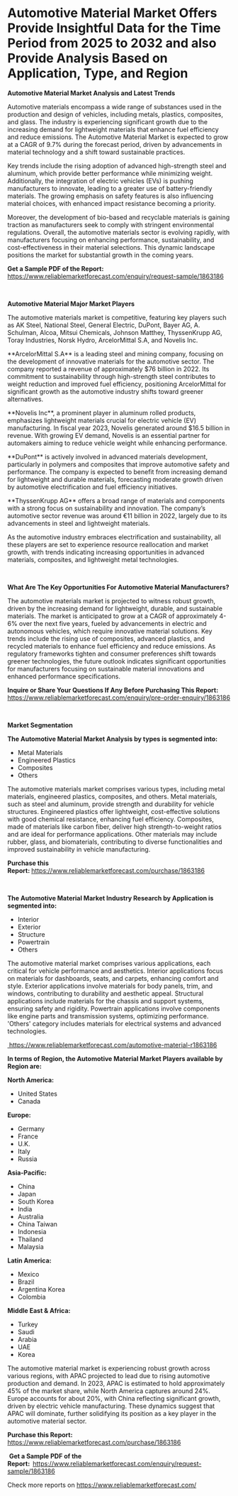 <p><h1>Automotive Material Market Offers Provide Insightful Data for the Time Period from 2025 to 2032 and also Provide Analysis Based on Application, Type, and Region</h1></p><p><strong>Automotive Material Market Analysis and Latest Trends</strong></p>
<p><p>Automotive materials encompass a wide range of substances used in the production and design of vehicles, including metals, plastics, composites, and glass. The industry is experiencing significant growth due to the increasing demand for lightweight materials that enhance fuel efficiency and reduce emissions. The Automotive Material Market is expected to grow at a CAGR of 9.7% during the forecast period, driven by advancements in material technology and a shift toward sustainable practices.</p><p>Key trends include the rising adoption of advanced high-strength steel and aluminum, which provide better performance while minimizing weight. Additionally, the integration of electric vehicles (EVs) is pushing manufacturers to innovate, leading to a greater use of battery-friendly materials. The growing emphasis on safety features is also influencing material choices, with enhanced impact resistance becoming a priority.</p><p>Moreover, the development of bio-based and recyclable materials is gaining traction as manufacturers seek to comply with stringent environmental regulations. Overall, the automotive materials sector is evolving rapidly, with manufacturers focusing on enhancing performance, sustainability, and cost-effectiveness in their material selections. This dynamic landscape positions the market for substantial growth in the coming years.</p></p>
<p><strong>Get a Sample PDF of the Report:&nbsp;</strong> <a href="https://www.reliablemarketforecast.com/enquiry/request-sample/1863186?utm_campaign=2472&utm_medium=2&utm_source=Github&utm_content=ia&utm_term=01042025&utm_id=automotive-material">https://www.reliablemarketforecast.com/enquiry/request-sample/1863186</a></p>
<p>&nbsp;</p>
<p><strong>Automotive Material Major Market Players</strong></p>
<p><p>The automotive materials market is competitive, featuring key players such as AK Steel, National Steel, General Electric, DuPont, Bayer AG, A. Schulman, Alcoa, Mitsui Chemicals, Johnson Matthey, ThyssenKrupp AG, Toray Industries, Norsk Hydro, ArcelorMittal S.A, and Novelis Inc. </p><p>**ArcelorMittal S.A** is a leading steel and mining company, focusing on the development of innovative materials for the automotive sector. The company reported a revenue of approximately $76 billion in 2022. Its commitment to sustainability through high-strength steel contributes to weight reduction and improved fuel efficiency, positioning ArcelorMittal for significant growth as the automotive industry shifts toward greener alternatives.</p><p>**Novelis Inc**, a prominent player in aluminum rolled products, emphasizes lightweight materials crucial for electric vehicle (EV) manufacturing. In fiscal year 2023, Novelis generated around $16.5 billion in revenue. With growing EV demand, Novelis is an essential partner for automakers aiming to reduce vehicle weight while enhancing performance.</p><p>**DuPont** is actively involved in advanced materials development, particularly in polymers and composites that improve automotive safety and performance. The company is expected to benefit from increasing demand for lightweight and durable materials, forecasting moderate growth driven by automotive electrification and fuel efficiency initiatives.</p><p>**ThyssenKrupp AG** offers a broad range of materials and components with a strong focus on sustainability and innovation. The company’s automotive sector revenue was around €11 billion in 2022, largely due to its advancements in steel and lightweight materials.</p><p>As the automotive industry embraces electrification and sustainability, all these players are set to experience resource reallocation and market growth, with trends indicating increasing opportunities in advanced materials, composites, and lightweight metal technologies.</p></p>
<p>&nbsp;</p>
<p><strong>What Are The Key Opportunities For Automotive Material Manufacturers?</strong></p>
<p><p>The automotive materials market is projected to witness robust growth, driven by the increasing demand for lightweight, durable, and sustainable materials. The market is anticipated to grow at a CAGR of approximately 4-6% over the next five years, fueled by advancements in electric and autonomous vehicles, which require innovative material solutions. Key trends include the rising use of composites, advanced plastics, and recycled materials to enhance fuel efficiency and reduce emissions. As regulatory frameworks tighten and consumer preferences shift towards greener technologies, the future outlook indicates significant opportunities for manufacturers focusing on sustainable material innovations and enhanced performance specifications.</p></p>
<p><strong>Inquire or Share Your Questions If Any Before Purchasing This Report:</strong> <a href="https://www.reliablemarketforecast.com/enquiry/pre-order-enquiry/1863186?utm_campaign=2472&utm_medium=2&utm_source=Github&utm_content=ia&utm_term=01042025&utm_id=automotive-material">https://www.reliablemarketforecast.com/enquiry/pre-order-enquiry/1863186</a></p>
<p>&nbsp;</p>
<p><strong>Market Segmentation</strong></p>
<p><strong>The Automotive Material Market Analysis by types is segmented into:</strong></p>
<p><ul><li>Metal Materials</li><li>Engineered Plastics</li><li>Composites</li><li>Others</li></ul></p>
<p><p>The automotive materials market comprises various types, including metal materials, engineered plastics, composites, and others. Metal materials, such as steel and aluminum, provide strength and durability for vehicle structures. Engineered plastics offer lightweight, cost-effective solutions with good chemical resistance, enhancing fuel efficiency. Composites, made of materials like carbon fiber, deliver high strength-to-weight ratios and are ideal for performance applications. Other materials may include rubber, glass, and biomaterials, contributing to diverse functionalities and improved sustainability in vehicle manufacturing.</p></p>
<p><strong>Purchase this Report:&nbsp;</strong><a href="https://www.reliablemarketforecast.com/purchase/1863186?utm_campaign=2472&utm_medium=2&utm_source=Github&utm_content=ia&utm_term=01042025&utm_id=automotive-material">https://www.reliablemarketforecast.com/purchase/1863186</a></p>
<p>&nbsp;</p>
<p><strong>The Automotive Material Market Industry Research by Application is segmented into:</strong></p>
<p><ul><li>Interior</li><li>Exterior</li><li>Structure</li><li>Powertrain</li><li>Others</li></ul></p>
<p><p>The automotive material market comprises various applications, each critical for vehicle performance and aesthetics. Interior applications focus on materials for dashboards, seats, and carpets, enhancing comfort and style. Exterior applications involve materials for body panels, trim, and windows, contributing to durability and aesthetic appeal. Structural applications include materials for the chassis and support systems, ensuring safety and rigidity. Powertrain applications involve components like engine parts and transmission systems, optimizing performance. 'Others' category includes materials for electrical systems and advanced technologies.</p></p>
<p><a href="https://www.reliablemarketforecast.com/automotive-material-r1863186?utm_campaign=2472&utm_medium=2&utm_source=Github&utm_content=ia&utm_term=01042025&utm_id=automotive-material">&nbsp;https://www.reliablemarketforecast.com/automotive-material-r1863186</a></p>
<p><strong>In terms of Region, the Automotive Material Market Players available by Region are:</strong></p>
<p>
    <p> <strong> North America: </strong>
        <ul>
            <li>United States</li>
            <li>Canada</li>
        </ul>
        </p> 
    <p> <strong> Europe: </strong>
        <ul>
            <li>Germany</li>
            <li>France</li>
            <li>U.K.</li>
            <li>Italy</li>
            <li>Russia</li>
        </ul>
        </p> 
    <p> <strong> Asia-Pacific: </strong>
        <ul>
            <li>China</li>
            <li>Japan</li>
            <li>South Korea</li>
            <li>India</li>
            <li>Australia</li>
            <li>China Taiwan</li>
            <li>Indonesia</li>
            <li>Thailand</li>
            <li>Malaysia</li>
        </ul>
        </p> 
    <p> <strong> Latin America: </strong>
        <ul>
            <li>Mexico</li>
            <li>Brazil</li>
            <li>Argentina Korea</li>
            <li>Colombia</li>
        </ul>
        </p> 
    <p> <strong> Middle East & Africa: </strong>
        <ul>
            <li>Turkey</li>
            <li>Saudi</li>
            <li>Arabia</li>
            <li>UAE</li>
            <li>Korea</li>
        </ul>
    </p>
    </p>
<p><p>The automotive material market is experiencing robust growth across various regions, with APAC projected to lead due to rising automotive production and demand. In 2023, APAC is estimated to hold approximately 45% of the market share, while North America captures around 24%. Europe accounts for about 20%, with China reflecting significant growth, driven by electric vehicle manufacturing. These dynamics suggest that APAC will dominate, further solidifying its position as a key player in the automotive material sector.</p></p>
<p><strong>Purchase this Report: </strong><a href="https://www.reliablemarketforecast.com/purchase/1863186?utm_campaign=2472&utm_medium=2&utm_source=Github&utm_content=ia&utm_term=01042025&utm_id=automotive-material">https://www.reliablemarketforecast.com/purchase/1863186</a></p>
<p>&nbsp;<strong>Get a Sample PDF of the Report:&nbsp;&nbsp;</strong><a href="https://www.reliablemarketforecast.com/enquiry/request-sample/1863186?utm_campaign=2472&utm_medium=2&utm_source=Github&utm_content=ia&utm_term=01042025&utm_id=automotive-material">https://www.reliablemarketforecast.com/enquiry/request-sample/1863186</a></p>
<p><strong></strong></p>
<p>Check more reports on <a href="https://www.reliablemarketforecast.com/?utm_campaign=2472&utm_medium=2&utm_source=Github&utm_content=ia&utm_term=01042025&utm_id=automotive-material">https://www.reliablemarketforecast.com/</a></p>